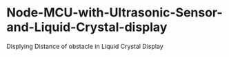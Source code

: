 # Node-MCU-with-Ultrasonic-Sensor-and-Liquid-Crystal-display

Displying Distance of obstacle in Liquid Crystal Display
